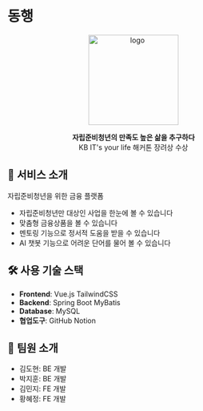# 동행

<p align="center">
  <img src="@/assets/images/logo/logo.png" alt="logo" width="180"/>
</p>

<p align="center">
  <strong>자립준비청년의 만족도 높은 삶을 추구하다</strong><br/>
  KB IT's your life 해커톤 장려상 수상
</p>


## 📌 서비스 소개

자립준비청년을 위한 금융 플랫폼

- 자립준비청년만 대상인 사업을 한눈에 볼 수 있습니다  
- 맞춤형 금융상품을 볼 수 있습니다  
- 멘토링 기능으로 정서적 도움을 받을 수 있습니다
- AI 챗봇 기능으로 어려운 단어를 물어 볼 수 있습니다


## 🛠️ 사용 기술 스택
- **Frontend**: Vue.js TailwindCSS  
- **Backend**: Spring Boot MyBatis  
- **Database**: MySQL  
- **협업도구**: GitHub Notion  

## 👥 팀원 소개
- 김도현: BE 개발
- 박지훈: BE 개발
- 김민지: FE 개발  
- 황혜정: FE 개발  
